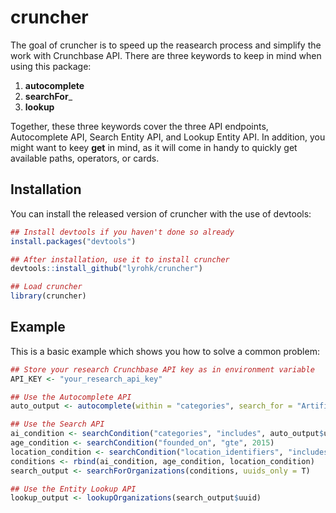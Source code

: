 
# cruncher

<!-- badges: start -->
<!-- badges: end -->

The goal of cruncher is to speed up the reasearch process and simplify the work with Crunchbase API.
There are three keywords to keep in mind when using this package:

1. __autocomplete__
2. __searchFor___
3. __lookup__

Together, these three keywords cover the three API endpoints, Autocomplete API, Search Entity API, and Lookup Entity API. In addition, you might want to keey __get__ in mind, as it will come in handy to quickly get available paths, operators, or cards.

## Installation

You can install the released version of cruncher with the use of devtools:

``` r
## Install devtools if you haven't done so already
install.packages("devtools")

## After installation, use it to install cruncher
devtools::install_github("lyrohk/cruncher")

## Load cruncher
library(cruncher)
```

## Example

This is a basic example which shows you how to solve a common problem:

``` r
## Store your research Crunchbase API key as in environment variable
API_KEY <- "your_research_api_key"

## Use the Autocomplete API 
auto_output <- autocomplete(within = "categories", search_for = "Artificial Intelligence")

## Use the Search API 
ai_condition <- searchCondition("categories", "includes", auto_output$uuid[1])
age_condition <- searchCondition("founded_on", "gte", 2015)
location_condition <- searchCondition("location_identifiers", "includes", "Germany")
conditions <- rbind(ai_condition, age_condition, location_condition)
search_output <- searchForOrganizations(conditions, uuids_only = T)

## Use the Entity Lookup API
lookup_output <- lookupOrganizations(search_output$uuid)
```

